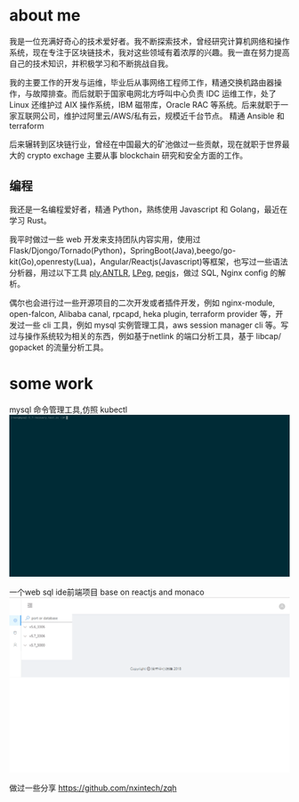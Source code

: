 # about me
我是一位充满好奇心的技术爱好者。我不断探索技术，曾经研究计算机网络和操作系统，现在专注于区块链技术，我对这些领域有着浓厚的兴趣。我一直在努力提高自己的技术知识，并积极学习和不断挑战自我。

我的主要工作的开发与运维，毕业后从事网络工程师工作，精通交换机路由器操作，与故障排查。而后就职于国家电网北方呼叫中心负责 IDC 运维工作，处了 Linux 还维护过 AIX 操作系统，IBM 磁带库，Oracle RAC 等系统。后来就职于一家互联网公司，维护过阿里云/AWS/私有云，规模近千台节点。 精通 Ansible 和 terraform

后来辗转到区块链行业，曾经在中国最大的矿池做过一些贡献，现在就职于世界最大的 crypto exchage 主要从事 blockchain 研究和安全方面的工作。 

## 编程
我还是一名编程爱好者，精通 Python，熟练使用 Javascript 和 Golang，最近在学习 Rust。

我平时做过一些 web 开发来支持团队内容实用，使用过 Flask/Djongo/Tornado(Python)，SpringBoot(Java),beego/go-kit(Go),openresty(Lua)，Angular/Reactjs(Javascript)等框架，也写过一些语法分析器，用过以下工具 [ply](https://github.com/dabeaz/ply),[ANTLR](https://www.antlr.org/), [LPeg](http://www.inf.puc-rio.br/~roberto/lpeg/), [pegjs](https://pegjs.org/)，做过 SQL, Nginx config 的解析。

偶尔也会进行过一些开源项目的二次开发或者插件开发，例如 nginx-module, open-falcon, Alibaba canal, rpcapd, heka plugin, terraform provider 等，开发过一些 cli 工具，例如 mysql 实例管理工具，aws session manager cli 等。写过与操作系统较为相关的东西，例如基于netlink 的端口分析工具，基于 libcap/ gopacket 的流量分析工具。


# some work
mysql 命令管理工具,仿照 kubectl
![](mtk.gif)

一个web sql ide前端项目 base on reactjs and monaco
![](fe7d0972ed6f5a83754503e98b0e461c.gif)

做过一些分享 https://github.com/nxintech/zqh
